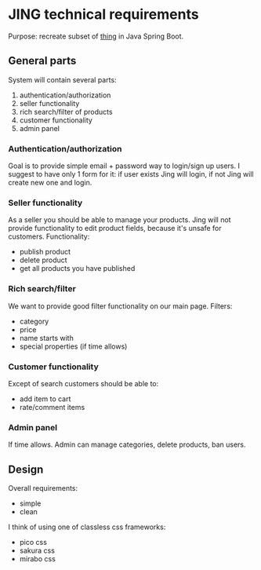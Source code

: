 # JING technical requirements

Purpose: recreate subset of [thing](https://github.com/flurium/thing) in Java Spring Boot.

## General parts

System will contain several parts:

1. authentication/authorization
2. seller functionality
3. rich search/filter of products
4. customer functionality
5. admin panel

### Authentication/authorization

Goal is to provide simple email + password way to login/sign up users.
I suggest to have only 1 form for it: if user exists Jing will login, if not Jing will create new one and login.

### Seller functionality

As a seller you should be able to manage your products. Jing will not provide functionality to edit product fields, because it's unsafe for customers. Functionality:

- publish product
- delete product
- get all products you have published

### Rich search/filter

We want to provide good filter functionality on our main page.
Filters:

- category
- price
- name starts with
- special properties (if time allows)

### Customer functionality

Except of search customers should be able to:

- add item to cart
- rate/comment items

### Admin panel

If time allows. Admin can manage categories, delete products, ban users.

## Design

Overall requirements:

- simple
- clean

I think of using one of classless css frameworks:

- pico css
- sakura css
- mirabo css
